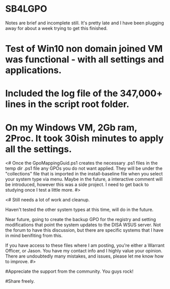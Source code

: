 # SB4LGPO

Notes are brief and incomplete still. It's pretty late and I have been plugging away for about a week trying to get this finished.

# Test of Win10 non domain joined VM was functional - with all settings and applications.  
# Included the log file of the 347,000+ lines in the script root folder.

# On my Windows VM, 2Gb ram, 2Proc. It took 30ish minutes to apply all the settings.

<# Once the GpoMappingGuid.ps1 creates the necessary .ps1 files in the temp dir .ps1 file any GPOs you do not want applied.  They will be under the "collections" file
that is imported in the install-baseline file when you select your system type via menu.  Maybe in the future, a interactive comment will be introduced, however this
was a side project.  I need to get back to studying once I test a little more.  #>

<# Still needs a lot of work and cleanup.

Haven't tested the other system types at this time, will do in the future.

Near future, going to create the backup GPO for the registry and setting modifications that point the system updates to the DISA WSUS server.
Not the forum to have this discussion, but there are specific systems that I have in mind benifiting from this.  

If you have access to these files where I am posting, you're either a Warrant Officer,
or Jason.  You have my contact info and I highly value your opinion.  There are undoubtedly many mistakes, and issues, please let me know how to improve. #>

#Appreciate the support from the community.  You guys rock!

#Share freely.
